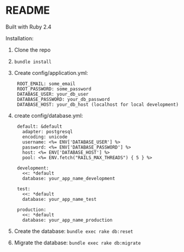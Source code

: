 # README 

Built with Ruby 2.4

Installation:

1. Clone the repo
2. ```bundle install```
3. Create config/application.yml:  

        ROOT_EMAIL: some_email
        ROOT_PASSWORD: some_password
        DATABASE_USER: your_db_user  
        DATABASE_PASSWORD: your_db_password  
        DATABASE_HOST: your_db_host (localhost for local development)  

4. create config/database.yml:  

        default: &default  
          adapter: postgresql  
          encoding: unicode
          username: <%= ENV['DATABASE_USER'] %>
          password: <%= ENV['DATABASE_PASSWORD'] %>
          host: <%= ENV['DATABASE_HOST'] %>
          pool: <%= ENV.fetch("RAILS_MAX_THREADS") { 5 } %>

        development:
          <<: *default
          database: your_app_name_development

        test:
          <<: *default
          database: your_app_name_test

        production:
          <<: *default
          database: your_app_name_production

5. Create the database: ```bundle exec rake db:reset```
6. Migrate the database: ```bundle exec rake db:migrate```  

